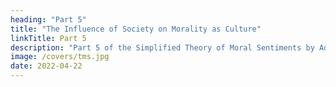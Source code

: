 ```yaml
---
heading: "Part 5"
title: "The Influence of Society on Morality as Culture"
linkTitle: Part 5
description: "Part 5 of the Simplified Theory of Moral Sentiments by Adam Smith"
image: /covers/tms.jpg
date: 2022-04-22
---
```


